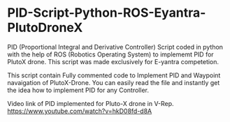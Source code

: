 # PID-Script-Python-ROS-Eyantra-PlutoDroneX
PID (Proportional Integral and Derivative Controller) Script coded in python with the help of ROS (Robotics Operating System) to implememt PID for PlutoX drone. This script was made exclusively for E-yantra competetion.

This script contain Fully commented code to Implement PID and Waypoint navaigation of PlutoX-Drone.
You can easily read the file and instantly get the idea how to implement PID for any Controller.

Video link of PID implemented for Pluto-X drone in V-Rep.
https://www.youtube.com/watch?v=hkD08fd-d8A
